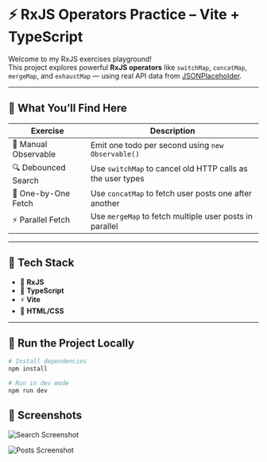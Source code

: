 # ⚡️ RxJS Operators Practice – Vite + TypeScript

Welcome to my RxJS exercises playground!  
This project explores powerful **RxJS operators** like `switchMap`, `concatMap`, `mergeMap`, and `exhaustMap` — using real API data from [JSONPlaceholder](https://jsonplaceholder.typicode.com/).

---

## 🧪 What You’ll Find Here

| Exercise | Description |
|----------|-------------|
| 🔁 Manual Observable | Emit one todo per second using `new Observable()` |
| 🔍 Debounced Search | Use `switchMap` to cancel old HTTP calls as the user types |
| 🔄 One-by-One Fetch | Use `concatMap` to fetch user posts one after another |
| ⚡️ Parallel Fetch | Use `mergeMap` to fetch multiple user posts in parallel |

---

## 🔧 Tech Stack

- 🧠 **RxJS**
- 🧪 **TypeScript**
- ⚡ **Vite**
- 🎨 **HTML/CSS**

---

## 🚀 Run the Project Locally

```bash
# Install dependencies
npm install

# Run in dev mode
npm run dev

```
## 📸 Screenshots

![Search Screenshot](assets/rxjs-screenshot.png)

![Posts Screenshot](assets/rxjs-screenshot2.png)





